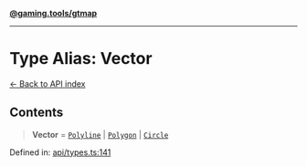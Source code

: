 [**@gaming.tools/gtmap**](README.md)

***

# Type Alias: Vector

[← Back to API index](./README.md)

## Contents

> **Vector** = [`Polyline`](TypeAlias.Polyline.md) \| [`Polygon`](TypeAlias.Polygon.md) \| [`Circle`](TypeAlias.Circle.md)

Defined in: [api/types.ts:141](https://github.com/gamingtools/gt-map/blob/a614a9d52dc2e3002effbc8d9f1a71b2ca6e5b74/packages/gtmap/src/api/types.ts#L141)
